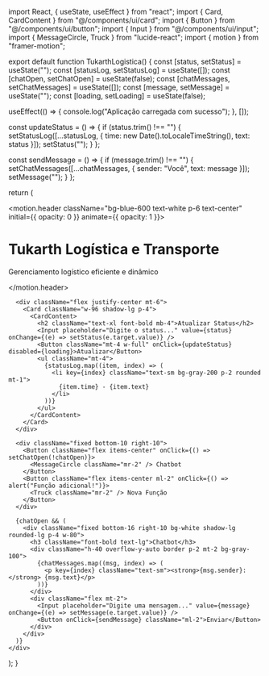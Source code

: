 import React, { useState, useEffect } from "react";
import { Card, CardContent } from "@/components/ui/card";
import { Button } from "@/components/ui/button";
import { Input } from "@/components/ui/input";
import { MessageCircle, Truck } from "lucide-react";
import { motion } from "framer-motion";

export default function TukarthLogistica() {
  const [status, setStatus] = useState("");
  const [statusLog, setStatusLog] = useState([]);
  const [chatOpen, setChatOpen] = useState(false);
  const [chatMessages, setChatMessages] = useState([]);
  const [message, setMessage] = useState("");
  const [loading, setLoading] = useState(false);

  useEffect(() => {
    console.log("Aplicação carregada com sucesso");
  }, []);

  const updateStatus = () => {
    if (status.trim() !== "") {
      setStatusLog([...statusLog, { time: new Date().toLocaleTimeString(), text: status }]);
      setStatus("");
    }
  };

  const sendMessage = () => {
    if (message.trim() !== "") {
      setChatMessages([...chatMessages, { sender: "Você", text: message }]);
      setMessage("");
    }
  };

  return (
    <div className="min-h-screen bg-gray-100 p-4">
      <motion.header className="bg-blue-600 text-white p-6 text-center" initial={{ opacity: 0 }} animate={{ opacity: 1 }}>
        <h1 className="text-3xl font-bold">Tukarth Logística e Transporte</h1>
        <p className="text-lg">Gerenciamento logístico eficiente e dinâmico</p>
      </motion.header>
      
      <div className="flex justify-center mt-6">
        <Card className="w-96 shadow-lg p-4">
          <CardContent>
            <h2 className="text-xl font-bold mb-4">Atualizar Status</h2>
            <Input placeholder="Digite o status..." value={status} onChange={(e) => setStatus(e.target.value)} />
            <Button className="mt-4 w-full" onClick={updateStatus} disabled={loading}>Atualizar</Button>
            <ul className="mt-4">
              {statusLog.map((item, index) => (
                <li key={index} className="text-sm bg-gray-200 p-2 rounded mt-1">
                  {item.time} - {item.text}
                </li>
              ))}
            </ul>
          </CardContent>
        </Card>
      </div>
      
      <div className="fixed bottom-10 right-10">
        <Button className="flex items-center" onClick={() => setChatOpen(!chatOpen)}>
          <MessageCircle className="mr-2" /> Chatbot
        </Button>
        <Button className="flex items-center ml-2" onClick={() => alert("Função adicional!")}>
          <Truck className="mr-2" /> Nova Função
        </Button>
      </div>
      
      {chatOpen && (
        <div className="fixed bottom-16 right-10 bg-white shadow-lg rounded-lg p-4 w-80">
          <h3 className="font-bold text-lg">Chatbot</h3>
          <div className="h-40 overflow-y-auto border p-2 mt-2 bg-gray-100">
            {chatMessages.map((msg, index) => (
              <p key={index} className="text-sm"><strong>{msg.sender}:</strong> {msg.text}</p>
            ))}
          </div>
          <div className="flex mt-2">
            <Input placeholder="Digite uma mensagem..." value={message} onChange={(e) => setMessage(e.target.value)} />
            <Button onClick={sendMessage} className="ml-2">Enviar</Button>
          </div>
        </div>
      )}
    </div>
  );
}
